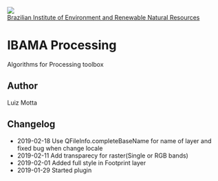 <!-- IBAMA logo -->
[ibama_logo]: http://upload.wikimedia.org/wikipedia/commons/thumb/8/81/Logo_IBAMA.svg/150px-Logo_IBAMA.svg.png

![][ibama_logo]  
[Brazilian Institute of Environment and Renewable Natural Resources](http://www.ibama.gov.br)

# IBAMA Processing

Algorithms for Processing toolbox

## Author
Luiz Motta

## Changelog
- 2019-02-18
Use QFileInfo.completeBaseName for name of layer and fixed bug when change locale
- 2019-02-11
Add transparecy for raster(Single or RGB bands)
- 2019-02-01
Added full style in Footprint layer
- 2019-01-29
Started plugin
